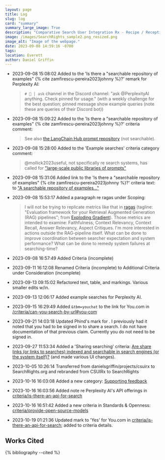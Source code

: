 ```yaml
---
layout: page
title: Log
slug: log
card: "summary"
summary_large_image: True
description: "Comparative Search User Integration Rx - Recipe / Reception / Research / Review"
image: /images/SearchRights_sample2.png_resized.png
image_alt: "Image of the webpage."
date: 2023-09-08 14:59:16 -0700
tags:
location: Everett
author: Daniel Griffin
---
```


- 2023-09-08 15:08:02 Added to the 'Is there a "searchable repository of examples" {% cite zamfirescu-pereira2023johnny %}?' remark for Perplexity AI:

    > `# 🔎 │ ask` channel in the Discord channel: "ask \@PerplexityAI anything. Check pinned for usage." (with a weekly challenge for the best question; pinned message show example queries (note these are queries of their Discord bot))

- 2023-09-08 15:09:22 Added to the 'Is there a "searchable repository of examples" {% cite zamfirescu-pereira2023johnny %}?' criteria comment:
    
    > See also [the LangChain Hub prompt repository](/docs/2023/09/08/the-langchain-hub.html) (not searchable).

- 2023-09-08 15:28:00 Added to the 'Example searches' criteria category comment:

    > @mollick2023useful, not specifically re search systems, has called for <a href="/excerpts/2023/09/08/large-scale-public-libraries-of-prompts.html">"large-scale public libraries of prompts"</a>


- 2023-09-08 15:31:06 Added link to the 'Is there a "searchable repository of examples" {% cite zamfirescu-pereira2023johnny %}?' criteria text: to ["A searchable repository of examples..."](/excerpts/2023/09/08/a-searchable-repository-of-examples.html)

- 2023-09-08 15:53:17 Added a paragraph re ragas under Scoping:

    > I will not be trying to replicate metrics like that in [ragas](https://github.com/explodinggradients/ragas) (tagline: "Evaluation framework for your Retrieval Augmented Generation (RAG) pipelines"; from [Exploding Gradient](https://github.com/explodinggradients)). Those metrics are intended to examine: Faithfulness, Context Relevancy, Context Recall, Answer Relevancy, Aspect Critiques. I'm more interested in actions outside the RAG-pipeline itself. What can be done to improve coordination between searcher expectation and system performance? What can be done to remedy system failures at searching-time?


- 2023-09-08 16:57:49 Added Criteria (incomplete)
- 2023-09-11 16:12:08 Renamed Criteria (incomplete) to Additional Criteria under Consideration (incomplete)
- 2023-09-13 09:15:02 Refactored text, table, and markings. Various smaller edits w/in.
- 2023-09-13 12:06:17 Added example searches for Perplexity AI.
- 2023-09-15 16:29:49 Added `&tbm=youchat` to the link for You.com in [/criteria/can-you-search-by-url#you-com](/criteria/can-you-search-by-url#you-com)
- 2023-09-21 14:03:18 Updated Phind's mark for . I previously had it noted that you had to be signed in to share a search. I do not have documentation of that previous claim. Currently you do not need to be signed in.
- 2023-09-27 11:53:34 Added a 'Sharing searching' criteria: [Are share links (or links to searches) indexed and searchable in search engines (or the system itself)?](/criteria/share-links-indexed-and-searchable.html#table) (and made various UI changes).
- 2023-10-05 10:26:14 Transferred from danielsgriffin/projects/csuirx to SearchRights.org and rebranded from CSUIRx to SearchRights
- 2023-10-16 16:03:08 Added a new category: [Supporting feedback](/categories/feedback)
- 2023-10-16 16:03:56 Added note re Perplexity AI's API offerings in [criteria/is-there-an-api-for-search](/criteria/is-there-an-api-for-search.html)
- 2023-10-16 16:51:42 Added a new criteria in Standards & Openness: [criteria/provide-open-source-models](/criteria/provide-open-source-models.html)
- 2023-10-19 01:21:36 Updated mark to 'Yes' for You.com in [criteria/is-there-an-api-for-search](/criteria/is-there-an-api-for-search.html); added to criteria details.

## Works Cited

{% bibliography --cited %}